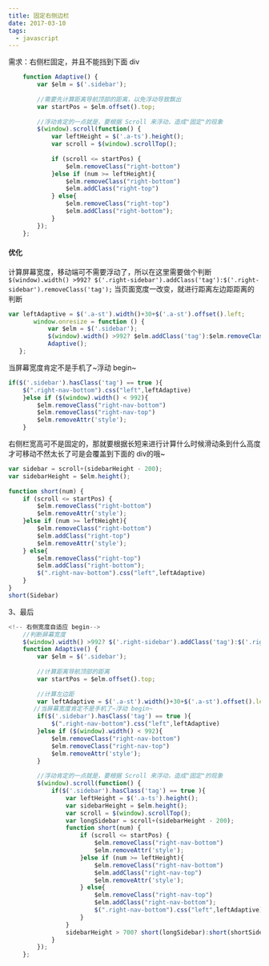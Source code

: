 ```yaml
---
title: 固定右侧边栏
date: 2017-03-10
tags:
  - javascript
---
```


需求：右侧栏固定，并且不能挡到下面 div
<!-- 右侧宽度自适应 begin-->
```javascript
    function Adaptive() {
        var $elm = $('.sidebar');
        
        //需要先计算距离导航顶部的距离，以免浮动导致飘出
        var startPos = $elm.offset().top;
        
        //浮动肯定的一点就是，要根据 Scroll 来浮动，造成"固定"的现象
        $(window).scroll(function() {
            var leftHeight = $('.a-ts').height();
            var scroll = $(window).scrollTop();
            
            if (scroll <= startPos) {
                $elm.removeClass("right-bottom")
            }else if (num >= leftHeight){
                $elm.removeClass("right-bottom")
                $elm.addClass("right-top")
            } else{
                $elm.removeClass("right-top")
                $elm.addClass("right-bottom");
            }
        });
    };
```
#### 优化
计算屏幕宽度，移动端可不需要浮动了，所以在这里需要做个判断
```$(window).width() >992? $('.right-sidebar').addClass('tag'):$('.right-sidebar').removeClass('tag');```
当页面宽度一改变，就进行距离左边距距离的判断
```javascript
var leftAdaptive = $('.a-st').width()+30+$('.a-st').offset().left;
       window.onresize = function () {
           var $elm = $('.sidebar');
           $(window).width() >992? $elm.addClass('tag'):$elm.removeClass('tag');
           Adaptive();
   };
```

当屏幕宽度肯定不是手机了~浮动 begin~
```javascript
if($('.sidebar').hasClass('tag') == true ){
    $(".right-nav-bottom").css("left",leftAdaptive)
    }else if ($(window).width() < 992){
        $elm.removeClass("right-nav-bottom")
        $elm.removeClass("right-nav-top")
        $elm.removeAttr('style');
    }
```

右侧栏宽高可不是固定的，那就要根据长短来进行计算什么时候滑动条到什么高度才可移动不然太长了可是会覆盖到下面的 div的哦~
```javascript
var sidebar = scroll+(sidebarHeight - 200);
var sidebarHeight = $elm.height();
 
function short(num) {
    if (scroll <= startPos) {
        $elm.removeClass("right-bottom")
        $elm.removeAttr('style');
    }else if (num >= leftHeight){
        $elm.removeClass("right-bottom")
        $elm.addClass("right-top")
        $elm.removeAttr('style');
    } else{
        $elm.removeClass("right-top")
        $elm.addClass("right-bottom");
        $(".right-nav-bottom").css("left",leftAdaptive)
    }
}
short(Sidebar)
```
3、最后
```javascript
<!-- 右侧宽度自适应 begin-->
    //判断屏幕宽度
    $(window).width() >992? $('.right-sidebar').addClass('tag'):$('.right-sidebar').removeClass('tag');
    function Adaptive() {
        var $elm = $('.sidebar');
        
        //计算距离导航顶部的距离
        var startPos = $elm.offset().top;
        
        //计算左边距
        var leftAdaptive = $('.a-st').width()+30+$('.a-st').offset().left;
       //当屏幕宽度肯定不是手机了~浮动 begin~
        if($('.sidebar').hasClass('tag') == true ){
            $(".right-nav-bottom").css("left",leftAdaptive)
        }else if ($(window).width() < 992){
            $elm.removeClass("right-nav-bottom")
            $elm.removeClass("right-nav-top")
            $elm.removeAttr('style');
        }
        
        //浮动肯定的一点就是，要根据 Scroll 来浮动，造成"固定"的现象
        $(window).scroll(function() {
            if($('.sidebar').hasClass('tag') == true ){
                var leftHeight = $('.a-ts').height();
                var sidebarHeight = $elm.height();
                var scroll = $(window).scrollTop();
                var longSidebar = scroll+(sidebarHeight - 200);
                function short(num) {
                    if (scroll <= startPos) {
                        $elm.removeClass("right-nav-bottom")
                        $elm.removeAttr('style');
                    }else if (num >= leftHeight){
                        $elm.removeClass("right-nav-bottom")
                        $elm.addClass("right-nav-top")
                        $elm.removeAttr('style');
                    } else{
                        $elm.removeClass("right-nav-top")
                        $elm.addClass("right-nav-bottom");
                        $(".right-nav-bottom").css("left",leftAdaptive)
                    }
                }
                sidebarHeight > 700? short(longSidebar):short(shortSidebar);
            }
        });
    };
```
